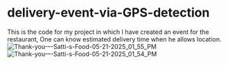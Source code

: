 # delivery-event-via-GPS-detection
This is the code for my project in which I have created an event for the restaurant, One can know estimated delivery time when he allows location.
![Thank-you-–-Satti-s-Food-05-21-2025_01_55_PM](https://github.com/user-attachments/assets/343afc7b-ffe2-415d-8125-c5392cec8837)
![Thank-you-–-Satti-s-Food-05-21-2025_01_54_PM](https://github.com/user-attachments/assets/bf3cecf9-0e96-44ab-a8f3-62a042901ad7)
